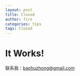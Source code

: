 ```yaml
---
layout: post
title: Closed
author: fire
categories: tips 
tags: Closed
---
```


It Works! 
=========

联系我：baohuzhong@gmail.com

